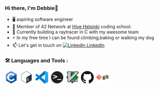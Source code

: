 ### Hi there, I'm Debbie👋

- 🖥️ aspiring software engineer
- 🐝 Member of 42 Network at [Hive Helsinki](https://www.hive.fi/en/) coding school.
- 📜 Currently building a raytracer in C with my awesome team
- ⚡ In my free time I can be found climbing,baking or walking my dog
- 📫 Let's get in touch on [![Linkedin](https://i.stack.imgur.com/gVE0j.png) LinkedIn](https://www.linkedin.com/in/debbie-elliott-230678264/)



### 🛠️ Languages and Tools :
<div>
  <img src="https://raw.githubusercontent.com/devicons/devicon/master/icons/c/c-original.svg" title="C" alt="C" height="40px" width="40px"/>&nbsp;
  <img src="https://raw.githubusercontent.com/devicons/devicon/master/icons/bash/bash-original.svg" title="Bash" alt="Bash" height="40px" width="40px"/>&nbsp;
  <img src="https://raw.githubusercontent.com/github/explore/80688e429a7d4ef2fca1e82350fe8e3517d3494d/topics/visual-studio-code/visual-studio-code.png" title="VS Code" alt="VS Code" width="40" height="40"/>&nbsp;
  <img src="https://raw.githubusercontent.com/github/explore/80688e429a7d4ef2fca1e82350fe8e3517d3494d/topics/terminal/terminal.png" title="Terminal" alt="Terminal" width="40px" height="40px"/>&nbsp;
  <img src="https://raw.githubusercontent.com/github/explore/80688e429a7d4ef2fca1e82350fe8e3517d3494d/topics/vim/vim.png" title="Vim" alt="Vim" width="40px" height="40px"/>&nbsp;
      <img src="https://raw.githubusercontent.com/github/explore/78df643247d429f6cc873026c0622819ad797942/topics/github/github.png" title="GitHub" alt="GitHub" height="40px" width="40px"/>&nbsp;
  <img src="https://github.com/devicons/devicon/blob/master/icons/git/git-original-wordmark.svg" title="Git" alt="Git" width="40" height="40"/>
</div>
<!--
**deelliot/deelliot** is a ✨ _special_ ✨ repository because its `README.md` (this file) appears on your GitHub profile.
